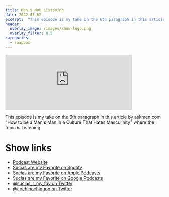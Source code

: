```yaml
---
title: Man's Man Listening
date: 2022-05-02
excerpt:  "This episode is my take on the 6th paragraph in this article by askmen.com 'How to be a Man's Man in a Culture That Hates Masculinity' where the topic is Listening"
header:
  overlay_image: /images/show-logo.png
  overlay_filter: 0.5
categories: 
  - soapbox
---
```


<iframe src="https://embed.embed.podcasts.apple.com/us/podcast/mans-man-listening/id1548173787?i=1000559304852&amp;theme=dark" width='80%' height='175' frameborder='0' allowtransparency='true' allow='encrypted-media'></iframe> 

This episode is my take on the 6th paragraph in this article by askmen.com "How to be a Man's Man in a Culture That Hates Masculinity" where the topic is Listening

# Show links

* <i class=fas fa-link></i> [Podcast Website](https://sucias.xyz)
* <i class=fab fa-spotify></i> [Sucias are my Favorite on Spotify](https://open.spotify.com/show/3XjoipCU3QzeIaQAAQpBdW)
* <i class=fas fa-podcast></i> [Sucias are my Favorite on Apple Podcasts](https://podcasts.apple.com/us/podcast/sucias-are-my-favorite/id1548173787)
* <i class=fab fa-google-play></i> [Sucias are my Favorite on Google Podcasts](https://podcasts.google.com/feed/aHR0cHM6Ly9hbmNob3IuZm0vcy80MjI0YzYzYy9wb2RjYXN0L3Jzcw==)
* <i class=fab fa-twitter></i> [@sucias_r_my_fav on Twitter](https://twitter.com/sucias_r_my_fav)
* <i class=fab fa-twitter></i> [@cochinochingon on Twitter](https://twitter.com/cochinochingon)
